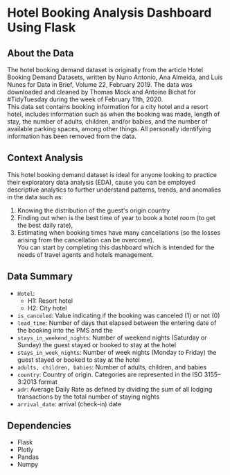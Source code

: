 # Hotel Booking Analysis Dashboard Using Flask

## About the Data
The hotel booking demand dataset is originally from the article Hotel Booking Demand Datasets, written by Nuno Antonio, Ana Almeida, and Luis Nunes for Data in Brief, Volume 22, February 2019. The data was downloaded and cleaned by Thomas Mock and Antoine Bichat for #TidyTuesday during the week of February 11th, 2020.<br>
This data set contains booking information for a city hotel and a resort hotel, includes information such as when the booking was made, length of stay, the number of adults, children, and/or babies, and the number of available parking spaces, among other things. All personally identifying information has been removed from the data.<br>

## Context Analysis
This hotel booking demand dataset is ideal for anyone looking to practice their exploratory data analysis (EDA), cause you can be employed descriptive analytics to further understand patterns, trends, and anomalies in the data such as:<br>
1. Knowing the distribution of the guest's origin country
2. Finding out when is the best time of year to book a hotel room (to get the best daily rate),
3. Estimating when booking times have many cancellations (so the losses arising from the cancellation can be overcome).
<br>You can start by completing this dashboard which is intended for the needs of travel agents and hotels management.

## Data Summary
- `Hotel`:
    - H1: Resort hotel
    - H2: City hotel
- `is_canceled`: Value indicating if the booking was canceled (1) or not (0)
- `lead_time`: Number of days that elapsed between the entering date of the booking into the PMS and the
- `stays_in_weekend_nights`: Number of weekend nights (Saturday or Sunday) the guest stayed or booked to stay at the hotel
- `stays_in_week_nights`: Number of week nights (Monday to Friday) the guest stayed or booked to stay at the hotel
- `adults, children, babies`: Number of adults, children, and babies
- `country`: Country of origin. Categories are represented in the ISO 3155–3:2013 format
- `adr`: Average Daily Rate as defined by dividing the sum of all lodging transactions by the total number of staying nights
- `arrival_date`: arrival (check-in) date

## Dependencies
- Flask
- Plotly
- Pandas
- Numpy
